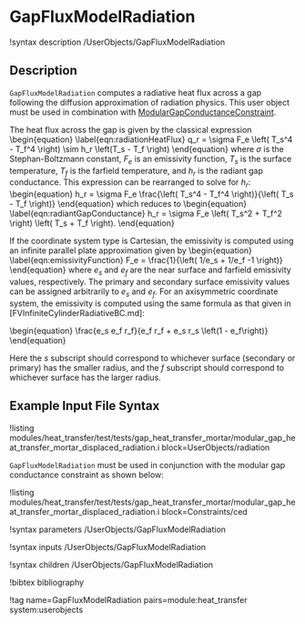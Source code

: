 # GapFluxModelRadiation

!syntax description /UserObjects/GapFluxModelRadiation

## Description

`GapFluxModelRadiation` computes a radiative heat flux across a gap following the
diffusion approximation of radiation physics. This user object must be used in
combination with [ModularGapConductanceConstraint](ModularGapConductanceConstraint.md).

The heat flux across the gap is given by the classical expression
\begin{equation}
  \label{eqn:radiationHeatFlux}
  q_r = \sigma F_e \left( T_s^4 - T_f^4 \right) \sim h_r \left(T_s - T_f \right)
\end{equation}
where $\sigma$ is the Stephan-Boltzmann constant, $F_e$ is an emissivity function,
$T_s$ is the surface temperature, $T_f$ is the farfield temperature, and $h_r$
is the radiant gap conductance. This expression can be rearranged to solve for $h_r$:
\begin{equation}
  h_r = \sigma F_e \frac{\left( T_s^4 - T_f^4 \right)}{\left( T_s - T_f \right)}
\end{equation}
which reduces to
\begin{equation}
  \label{eqn:radiantGapConductance}
  h_r = \sigma F_e \left( T_s^2 + T_f^2 \right) \left( T_s + T_f \right).
\end{equation}

If the coordinate system type is Cartesian, the emissivity is computed using an
infinite parallel plate approximation given by
\begin{equation}
  \label{eqn:emissivityFunction}
  F_e = \frac{1}{\left( 1/e_s + 1/e_f -1 \right)}
\end{equation}
where $e_s$ and $e_f$ are the near surface and farfield emissivity values,
respectively. The primary and secondary surface emissivity values can be assigned
arbitrarily to $e_s$ and $e_f$. For an axisymmetric coordinate system, the
emissivity is computed using the same formula as that given in
[FVInfiniteCylinderRadiativeBC.md]:

\begin{equation}
\frac{e_s e_f r_f}{e_f r_f + e_s r_s \left(1 - e_f\right)}
\end{equation}

Here the $s$ subscript should correspond to whichever surface (secondary or
primary) has the smaller radius, and the $f$ subscript should correspond to
whichever surface has the larger radius.

## Example Input File Syntax

!listing modules/heat_transfer/test/tests/gap_heat_transfer_mortar/modular_gap_heat_transfer_mortar_displaced_radiation.i block=UserObjects/radiation

`GapFluxModelRadiation` must be used in conjunction with the modular gap conductance
constraint as shown below:

!listing modules/heat_transfer/test/tests/gap_heat_transfer_mortar/modular_gap_heat_transfer_mortar_displaced_radiation.i block=Constraints/ced

!syntax parameters /UserObjects/GapFluxModelRadiation

!syntax inputs /UserObjects/GapFluxModelRadiation

!syntax children /UserObjects/GapFluxModelRadiation

!bibtex bibliography

!tag name=GapFluxModelRadiation pairs=module:heat_transfer system:userobjects
